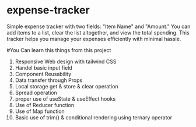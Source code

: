 # expense-tracker
Simple expense tracker with two fields: "Item Name" and "Amount." You can add items to a list, clear the list altogether, and view the total spending. This tracker helps you manage your expenses efficiently with minimal hassle.

#You Can learn this things from this project
1. Responsive Web design with tailwind CSS
2. Handel basic input field
3. Component Reusability
4. Data transfer through Props
5. Local storage get & store & clear operation
6. Spread operation 
7. proper use of useState & useEffect hooks
8. Use of Reducer function
9. Use of Map function
10. Basic use of trim() & conditional rendering using ternary operator
